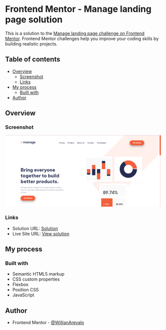 # Frontend Mentor - Manage landing page solution

This is a solution to the [Manage landing page challenge on Frontend Mentor](https://www.frontendmentor.io/challenges/manage-landing-page-SLXqC6P5). Frontend Mentor challenges help you improve your coding skills by building realistic projects. 

## Table of contents

- [Overview](#overview)
  - [Screenshot](#screenshot)
  - [Links](#links)
- [My process](#my-process)
  - [Built with](#built-with)
- [Author](#author)


## Overview

### Screenshot

![](design/screenshot.png)

### Links

- Solution URL: [Solution](https://www.frontendmentor.io/solutions/landing-page-with-navbar-responsive-b5OM88yijS)
- Live Site URL: [View solution](https://projects-html-css-js-hazel.vercel.app/frontend-mentor-solutions/manage-landing-page-master/index.html)

## My process

### Built with

- Semantic HTML5 markup
- CSS custom properties
- Flexbox
- Position CSS
- JavaScript

## Author

- Frontend Mentor - [@WillianArevalo](https://www.frontendmentor.io/profile/WillianArevalo)

